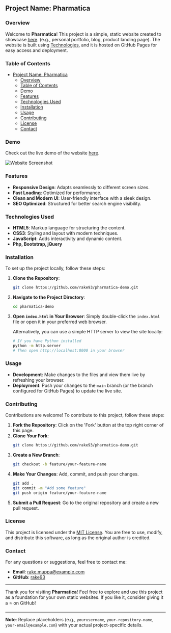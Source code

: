 ## Project Name: Pharmatica

### Overview
Welcome to **Pharmatica**! This project is a simple, static website created to showcase [here](https://rake93.github.io/pharmatica-demo/). (e.g., personal portfolio, blog, product landing page). The website is built using [Technologies](#technologies-used), and it is hosted on GitHub Pages for easy access and deployment.

### Table of Contents
- [Project Name: Pharmatica](#project-name-pharmatica)
  - [Overview](#overview)
  - [Table of Contents](#table-of-contents)
  - [Demo](#demo)
  - [Features](#features)
  - [Technologies Used](#technologies-used)
  - [Installation](#installation)
  - [Usage](#usage)
  - [Contributing](#contributing)
  - [License](#license)
  - [Contact](#contact)

### Demo
Check out the live demo of the website [here](https://rake93.github.io/pharmatica-demo/).

![Website Screenshot](path-to-your-screenshot.png)

### Features
- **Responsive Design**: Adapts seamlessly to different screen sizes.
- **Fast Loading**: Optimized for performance.
- **Clean and Modern UI**: User-friendly interface with a sleek design.
- **SEO Optimized**: Structured for better search engine visibility.

### Technologies Used
- **HTML5**: Markup language for structuring the content.
- **CSS3**: Styling and layout with modern techniques.
- **JavaScript**: Adds interactivity and dynamic content.
- **Php, Bootstrap, jQuery**

### Installation
To set up the project locally, follow these steps:

1. **Clone the Repository**:
   ```bash
   git clone https://github.com/rake93/pharmatica-demo.git
   ```
2. **Navigate to the Project Directory**:
   ```bash
   cd pharmatica-demo
   ```
3. **Open `index.html` in Your Browser**:
   Simply double-click the `index.html` file or open it in your preferred web browser.

   Alternatively, you can use a simple HTTP server to view the site locally:
   ```bash
   # If you have Python installed
   python -m http.server
   # Then open http://localhost:8000 in your browser
   ```

### Usage
- **Development**: Make changes to the files and view them live by refreshing your browser.
- **Deployment**: Push your changes to the `main` branch (or the branch configured for GitHub Pages) to update the live site.

### Contributing
Contributions are welcome! To contribute to this project, follow these steps:

1. **Fork the Repository**:
   Click on the 'Fork' button at the top right corner of this page.
2. **Clone Your Fork**:
   ```bash
   git clone https://github.com/rake93/pharmatica-demo.git
   ```
3. **Create a New Branch**:
   ```bash
   git checkout -b feature/your-feature-name
   ```
4. **Make Your Changes**: Add, commit, and push your changes.
   ```bash
   git add .
   git commit -m "Add some feature"
   git push origin feature/your-feature-name
   ```
5. **Submit a Pull Request**: Go to the original repository and create a new pull request.

### License
This project is licensed under the [MIT License](LICENSE.md). You are free to use, modify, and distribute this software, as long as the original author is credited.

### Contact
For any questions or suggestions, feel free to contact me:

- **Email**: rake.muppa@example.com
- **GitHub**: [rake93](https://github.com/rake93)

---

Thank you for visiting **Pharmatica**! Feel free to explore and use this project as a foundation for your own static websites. If you like it, consider giving it a ⭐️ on GitHub!

---

**Note**: Replace placeholders (e.g., `yourusername`, `your-repository-name`, `your-email@example.com`) with your actual project-specific details.